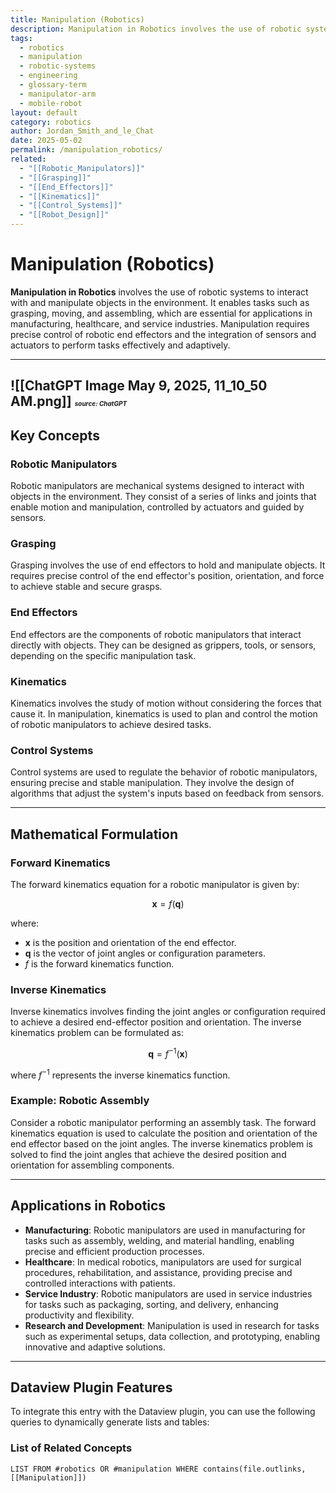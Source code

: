 ```yaml
---
title: Manipulation (Robotics)
description: Manipulation in Robotics involves the use of robotic systems to interact with and manipulate objects in the environment, enabling tasks such as grasping, moving, and assembling.
tags:
  - robotics
  - manipulation
  - robotic-systems
  - engineering
  - glossary-term
  - manipulator-arm
  - mobile-robot
layout: default
category: robotics
author: Jordan_Smith_and_le_Chat
date: 2025-05-02
permalink: /manipulation_robotics/
related:
  - "[[Robotic_Manipulators]]"
  - "[[Grasping]]"
  - "[[End_Effectors]]"
  - "[[Kinematics]]"
  - "[[Control_Systems]]"
  - "[[Robot_Design]]"
---
```


# Manipulation (Robotics)

**Manipulation in Robotics** involves the use of robotic systems to interact with and manipulate objects in the environment. It enables tasks such as grasping, moving, and assembling, which are essential for applications in manufacturing, healthcare, and service industries. Manipulation requires precise control of robotic end effectors and the integration of sensors and actuators to perform tasks effectively and adaptively.

---
![[ChatGPT Image May 9, 2025, 11_10_50 AM.png]]
<font size=1>*source: ChatGPT*</font>
---

## Key Concepts

### Robotic Manipulators

Robotic manipulators are mechanical systems designed to interact with objects in the environment. They consist of a series of links and joints that enable motion and manipulation, controlled by actuators and guided by sensors.

### Grasping

Grasping involves the use of end effectors to hold and manipulate objects. It requires precise control of the end effector's position, orientation, and force to achieve stable and secure grasps.

### End Effectors

End effectors are the components of robotic manipulators that interact directly with objects. They can be designed as grippers, tools, or sensors, depending on the specific manipulation task.

### Kinematics

Kinematics involves the study of motion without considering the forces that cause it. In manipulation, kinematics is used to plan and control the motion of robotic manipulators to achieve desired tasks.

### Control Systems

Control systems are used to regulate the behavior of robotic manipulators, ensuring precise and stable manipulation. They involve the design of algorithms that adjust the system's inputs based on feedback from sensors.

---

## Mathematical Formulation

### Forward Kinematics

The forward kinematics equation for a robotic manipulator is given by:

$$
\mathbf{x} = f(\mathbf{q})
$$

where:
- $\mathbf{x}$ is the position and orientation of the end effector.
- $\mathbf{q}$ is the vector of joint angles or configuration parameters.
- $f$ is the forward kinematics function.

### Inverse Kinematics

Inverse kinematics involves finding the joint angles or configuration required to achieve a desired end-effector position and orientation. The inverse kinematics problem can be formulated as:

$$
\mathbf{q} = f^{-1}(\mathbf{x})
$$

where $f^{-1}$ represents the inverse kinematics function.

### Example: Robotic Assembly

Consider a robotic manipulator performing an assembly task. The forward kinematics equation is used to calculate the position and orientation of the end effector based on the joint angles. The inverse kinematics problem is solved to find the joint angles that achieve the desired position and orientation for assembling components.

---

## Applications in Robotics

- **Manufacturing**: Robotic manipulators are used in manufacturing for tasks such as assembly, welding, and material handling, enabling precise and efficient production processes.
- **Healthcare**: In medical robotics, manipulators are used for surgical procedures, rehabilitation, and assistance, providing precise and controlled interactions with patients.
- **Service Industry**: Robotic manipulators are used in service industries for tasks such as packaging, sorting, and delivery, enhancing productivity and flexibility.
- **Research and Development**: Manipulation is used in research for tasks such as experimental setups, data collection, and prototyping, enabling innovative and adaptive solutions.

---

## Dataview Plugin Features

To integrate this entry with the Dataview plugin, you can use the following queries to dynamically generate lists and tables:

### List of Related Concepts

```dataview
LIST FROM #robotics OR #manipulation WHERE contains(file.outlinks, [[Manipulation]])
